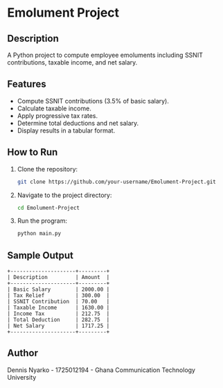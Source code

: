 
# Emolument Project

## Description
A Python project to compute employee emoluments including SSNIT contributions, taxable income, and net salary.

## Features
- Compute SSNIT contributions (3.5% of basic salary).
- Calculate taxable income.
- Apply progressive tax rates.
- Determine total deductions and net salary.
- Display results in a tabular format.

## How to Run
1. Clone the repository:
   ```bash
   git clone https://github.com/your-username/Emolument-Project.git
   ```
2. Navigate to the project directory:
   ```bash
   cd Emolument-Project
   ```
3. Run the program:
   ```bash
   python main.py
   ```

## Sample Output
```
+---------------------+---------+
| Description         | Amount  |
+---------------------+---------+
| Basic Salary        | 2000.00 |
| Tax Relief          | 300.00  |
| SSNIT Contribution  | 70.00   |
| Taxable Income      | 1630.00 |
| Income Tax          | 212.75  |
| Total Deduction     | 282.75  |
| Net Salary          | 1717.25 |
+---------------------+---------+
```

## Author
Dennis Nyarko - 1725012194 - Ghana Communication Technology University

